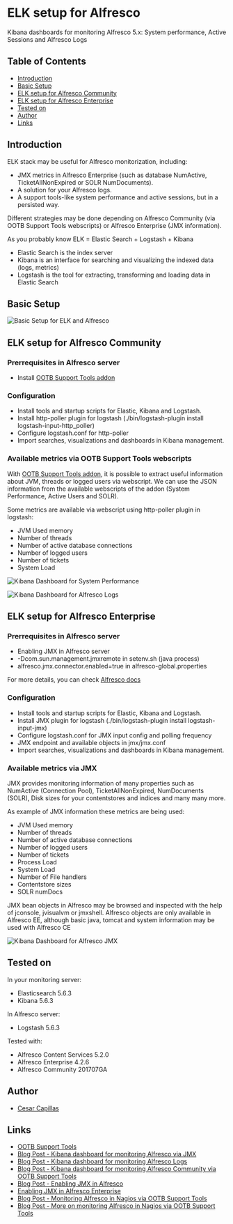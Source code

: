 # ELK setup for Alfresco
Kibana dashboards for monitoring Alfresco 5.x: System performance, Active Sessions and Alfresco Logs  

## Table of Contents
- [Introduction](#introduction)
- [Basic Setup](#basic-setup)
- [ELK setup for Alfresco Community](#elk-setup-for-alfresco-community)
- [ELK setup for Alfresco Enterprise](#elk-setup-for-alfresco-enterprise)
- [Tested on](#tested-on)
- [Author](#author)
- [Links](#links)

## Introduction

ELK stack may be useful for Alfresco monitorization, including:
* JMX metrics in Alfresco Enterprise (such as database NumActive, TicketAllNonExpired or SOLR NumDocuments).
* A solution for your Alfresco logs.
* A support tools-like system performance and active sessions, but in a persisted way.

Different strategies may be done depending on Alfresco Community (via OOTB Support Tools webscripts) or Alfresco Enterprise (JMX information).

As you probably know ELK = Elastic Search + Logstash + Kibana
* Elastic Search is the index server
* Kibana is an interface for searching and visualizing the indexed data (logs, metrics)
* Logstash is the tool for extracting, transforming and loading data in Elastic Search 

## Basic Setup

![Basic Setup for ELK and Alfresco](images/alfresco_monitor2.png)

## ELK setup for Alfresco Community

### Prerrequisites in Alfresco server

* Install [OOTB Support Tools addon](https://github.com/OrderOfTheBee/ootbee-support-tools)

### Configuration

* Install tools and startup scripts for Elastic, Kibana and Logstash.
* Install http-poller plugin for logstash (./bin/logstash-plugin install logstash-input-http_poller)
* Configure logstash.conf for http-poller
* Import searches, visualizations and dashboards in Kibana management.

### Available metrics via OOTB Support Tools webscripts

With [OOTB Support Tools addon](https://github.com/OrderOfTheBee/ootbee-support-tools), it is possible to extract useful information about JVM, threads or logged users via webscript. We can use the JSON information from the available webscripts of the addon (System Performance, Active Users and SOLR).

Some metrics are available via webscript using http-poller plugin in logstash:
- JVM Used memory
- Number of threads
- Number of active database connections
- Number of logged users
- Number of tickets
- System Load

![Kibana Dashboard for System Performance](images/ootb-system-performance-dashboard.png)

![Kibana Dashboard for Alfresco Logs](images/alfresco-logs-dashboard.png)

## ELK setup for Alfresco Enterprise

### Prerrequisites in Alfresco server

* Enabling JMX in Alfresco server
 * -Dcom.sun.management.jmxremote in setenv.sh (java process)
 * alfresco.jmx.connector.enabled=true in alfresco-global.properties

For more details, you can check [Alfresco docs](https://docs.alfresco.com/5.0/tasks/jmx-access.html)

### Configuration

* Install tools and startup scripts for Elastic, Kibana and Logstash.
* Install JMX plugin for logstash  (./bin/logstash-plugin install logstash-input-jmx)
* Configure logstash.conf for JMX input config and polling frequency
* JMX endpoint and available objects in jmx/jmx.conf
* Import searches, visualizations and dashboards in Kibana management.

### Available metrics via JMX
JMX provides monitoring information of many properties such as NumActive (Connection Pool), TicketAllNonExpired, NumDocuments (SOLR), Disk sizes for your contentstores and indices and many many more.

As example of JMX information these metrics are being used:

- JVM Used memory
- Number of threads
- Number of active database connections
- Number of logged users
- Number of tickets
- Process Load
- System Load
- Number of File handlers
- Contentstore sizes
- SOLR numDocs

JMX bean objects in Alfresco may be browsed and inspected with the help of jconsole, jvisualvm or jmxshell. Alfresco objects are only available in Alfresco EE, although basic java, tomcat and system information may be used with Alfresco CE

![Kibana Dashboard for Alfresco JMX](images/kibana-alfresco-jmx-system-performance.png)

## Tested on

In your monitoring server:
* Elasticsearch 5.6.3
* Kibana 5.6.3

In Alfresco server:
* Logstash 5.6.3

Tested with:
* Alfresco Content Services 5.2.0
* Alfresco Enterprise 4.2.6
* Alfresco Community 201707GA

## Author

- [Cesar Capillas](http://github.com/CesarCapillas)

## Links
- [OOTB Support Tools](https://github.com/OrderOfTheBee/ootbee-support-tools)
- [Blog Post - Kibana dashboard for monitoring Alfresco via JMX](https://www.zylk.net/es/web-2-0/blog/-/blogs/kibana-dashboard-for-monitoring-alfresco-jmx-metrics)
- [Blog Post - Kibana dashboard for monitoring Alfresco Logs](https://www.zylk.net/es/web-2-0/blog/-/blogs/simple-kibana-dashboard-for-monitoring-alfresco-logs)
- [Blog Post - Kibana dashboard for monitoring Alfresco Community via OOTB Support Tools](https://www.zylk.net/es/web-2-0/blog/-/blogs/kibana-dashboard-for-monitoring-alfresco-community-via-ootb-support-tools)
- [Blog Post - Enabling JMX in Alfresco](https://www.zylk.net/es/web-2-0/blog/-/blogs/enabling-jmx-in-alfresco)
- [Enabling JMX in Alfresco Enterprise](https://docs.alfresco.com/5.0/tasks/jmx-access.html)
- [Blog Post - Monitoring Alfresco in Nagios via OOTB Support Tools](http://www.zylk.net/es/web-2-0/blog/-/blogs/monitoring-alfresco-in-nagios-via-ootb-support-tools-addon)
- [Blog Post - More on monitoring Alfresco in Nagios via OOTB Support Tools](http://www.zylk.net/es/web-2-0/blog/-/blogs/more-on-monitoring-alfresco-in-nagios-via-ootb-support-tools)
